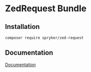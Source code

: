 # ZedRequest Bundle

## Installation

```
composer require spryker/zed-request
```

## Documentation

[Documentation](https://spryker.github.io)
